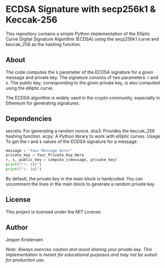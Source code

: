# ECDSA Signature with secp256k1 & Keccak-256
This repository contains a simple Python implementation of the Elliptic Curve Digital Signature Algorithm (ECDSA) using the secp256k1 curve and keccak_256 as the hashing function.

## About
The code computes the s parameter of the ECDSA signature for a given message and private key. The signature consists of two parameters: r and s. The public key, corresponding to the given private key, is also computed using the elliptic curve.

The ECDSA algorithm is widely used in the crypto community, especially in Ethereum for generating signatures.

## Dependencies
secrets: For generating a random nonce.
sha3: Provides the keccak_256 hashing function.
ecpy: A Python library to work with elliptic curves.
Usage
To get the r and s values of the ECDSA signature for a message:

```python Copy code
message = "Your Message Here!"
private_key = Your_Private_Key_Here
r, s, public_key = compute_s(message, private_key)
print(f"r: {r}")
print(f"s: {s}")
```

By default, the private key in the main block is hardcoded. You can uncomment the lines in the main block to generate a random private key.

## License
This project is licensed under the MIT License.

## Author
Jesper Kristensen

*Note: Always exercise caution and avoid sharing your private key. This implementation is meant for educational purposes and may not be suited for production use.*
